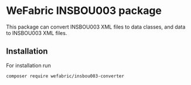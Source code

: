 # WeFabric INSBOU003 package

This package can convert INSBOU003 XML files to data classes, and data to INSBOU003 XML files.

## Installation

For installation run

```composer require wefabric/insbou003-converter```
